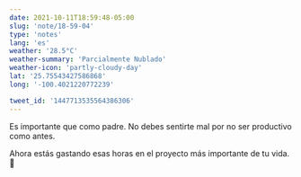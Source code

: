 ```yaml
---
date: 2021-10-11T18:59:48-05:00
slug: 'note/18-59-04'
type: 'notes'
lang: 'es'
weather: '28.5°C'
weather-summary: 'Parcialmente Nublado'
weather-icon: 'partly-cloudy-day'
lat: '25.75543427586868'
long: '-100.4021220772239'

tweet_id: '1447713535564386306'
---
```

Es importante que como padre. No debes sentirte mal por no ser productivo como antes.

Ahora estás gastando esas horas en el proyecto más importante de tu vida. 🙂